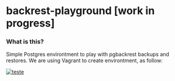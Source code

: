 # backrest-playground [work in progress]
### What is this? 
Simple Postgres environtment to play with pgbackrest backups and restores. 
We are using Vagrant to create environtment, as follow: 

[![teste](http://img.youtube.com/vi/3HaWJ-DUq0E/0.jpg)](http://www.youtube.com/watch?v=3HaWJ-DUq0E "Rasping")

